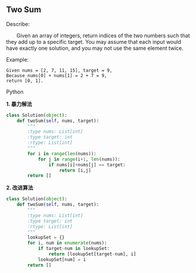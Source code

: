 ## Two Sum

Describe:

&emsp;&emsp;Given an array of integers, return indices of the two numbers such that they add up to a specific target.
You may assume that each input would have exactly one solution, and you may not use the same element twice.

Example:

    Given nums = [2, 7, 11, 15], target = 9,
    Because nums[0] + nums[1] = 2 + 7 = 9,
    return [0, 1].

Python

**1. 暴力解法**
```Python
class Solution(object):
    def twoSum(self, nums, target):
        """
        :type nums: List[int]
        :type target: int
        :rtype: List[int]
        """
        for i in range(len(nums)):
            for j in range(i+1, len(nums)):
                if nums[i]+nums[j] == target:
                    return [i,j]
        return []
```

**2. 改进算法**
```Python
class Solution(object):
    def twoSum(self, nums, target):
        """
        :type nums: List[int]
        :type target: int
        :rtype: List[int]
        """
        lookupSet = {}
        for i, num in enumerate(nums):
            if target-num in lookupSet:
                return [lookupSet[target-num], i]
            lookupSet[num] = i
        return []
```